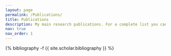 ```yaml
---
layout: page
permalink: /Publications/
title: Publications
description: My main research publications. For a complete list you can check my <a href='https://scholar.google.com/citations?user=SNptGbgAAAAJ&hl=en'>Google Scholar</a>.
nav: true
nav_order: 1
---
```

<!-- _pages/publications.md -->
<div class="publications">

{% bibliography -f {{ site.scholar.bibliography }} %}

</div>
